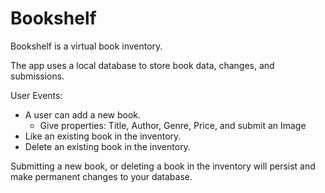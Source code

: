 # Bookshelf

Bookshelf is a virtual book inventory.

The app uses a local database to store book data, changes, and submissions.

User Events:

- A user can add a new book.
    - Give properties: Title, Author, Genre, Price, and submit an Image
- Like an existing book in the inventory.
- Delete an existing book in the inventory.

Submitting a new book, or deleting a book in the inventory will persist and make permanent changes to your database.